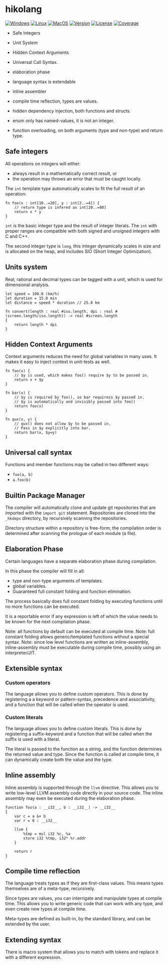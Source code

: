 # hikolang
[![Windows](https://github.com/hikogui/hikolang/actions/workflows/build-on-windows.yml/badge.svg?branch=main)](https://github.com/hikogui/hikolang/actions/workflows/build-on-windows.yml)
[![Linux](https://github.com/hikogui/hikolang/actions/workflows/build-on-linux.yml/badge.svg?branch=main)](https://github.com/hikogui/hikolang/actions/workflows/build-on-linux.yml)
[![MacOS](https://github.com/hikogui/hikolang/actions/workflows/build-on-macos.yml/badge.svg?branch=main)](https://github.com/hikogui/hikolang/actions/workflows/build-on-macos.yml)
[![Version](https://img.shields.io/badge/dynamic/json?url=https://raw.githubusercontent.com/hikogui/hikolang/main/vcpkg.json&label=Latest%20Version&query=$[%27version%27]&color=blue)](https://github.com/hikogui/hikolang/releases/latest)
[![License](https://img.shields.io/github/license/hikogui/hikolang.svg)](https://github.com/hikogui/hikolang/blob/main/LICENSE)
[![Coverage](https://codecov.io/github/hikogui/hikolang/graph/badge.svg?token=P95N8UFH1D)](https://codecov.io/github/hikogui/hikolang)

 * Safe Integers
 * Unit System
 * Hidden Context Arguments
 * Universal Call Syntax.

 * elaboration phase
 * language syntax is extendable
 * inline assembler
 * compile time reflection, types are values.
 * hidden dependency injection, both functions and structs.
 * enum only has named-values, it is not an integer.
 * function overloading, on both arguments (type and non-type) and return type.

## Safe integers
All operations on integers will either:
 * always result in a mathematically correct result, or
 * the operation may throws an error that must be caught locally.

The `int` template type automatically scales to fit the full
result of an operation: 

```
fn foo(x : int[10..=20], y : int[2..=4]) {
    // return type is infered as int[20..=80]
    return x * y
}
```

`int` is the basic integer type and the result of integer literals.
The `int` with proper ranges are compatible with both signed and
unsigned integers with C and C++.

The second integer type is `long`, this integer dynamically scales in size
and is allocated on the heap, and includes SIO (Short Integer Optimization).

## Units system
Real, rational and decimal types can be tagged with a unit, which is used
for dimensional analysis.

```
let speed = 100.0 (km/h)
let duration = 15.0 min
let distance = speed * duration // 25.0 km

fn convert(length : real #iso.length, dpi : real #(screen.length/iso.length)) -> real #screen.length
{
    return length * dpi
}
```

## Hidden Context Arguments
Context arguments reduces the need for global variables in many uses. It makes it easy
to inject context in unit-tests as well.

```
fn foo(x) {
    // $y is used, which makes foo() require $y to be passed in.
    return x + $y
}

fn bar(x) {
    // $y is required by foo(), so bar requiress $y passed in.
    // $y is automatically and invisibly passed into foo()
    return foo(x)
}

fn qux(x, y) {
    // qux() does not allow $y to be passed in.
    // Pass in $y explicitly into bar.
    return bar(x, $y=y)
}
```
## Universal call syntax
Functions and member functions may be called in two different ways:
 * `foo(a, b)`
 * `a.foo(b)`

## Builtin Package Manager
The compiler will automatically clone and update git repositories that
are imported with the `import git` statement. Repositories are
cloned into the `_hkdeps` directory, by recursively scanning the
repositories.

Directory structure within a repository is free-form; the compilation
order is determined after scanning the prologue of each module (a file).

## Elaboration Phase
Certain languages have a separate elaboration phase during compilation.

In this phase the compiler will fill in all:
 * type and non-type arguments of templates.
 * global variables.
 * Guaranteed full constant folding and function elimination.

The process basically does full constant folding by executing functions until no
more functions can be executed.

It is a reportable error if any expression is left of which the value needs to
be known for the next compilation phase.

Note: all functions by default can be executed at compile time. 
Note: full constant folding allows generic/templated functions without a special syntax.
Note: since low level functions are written as inline-assembly, inline-assembly must be
      executable during compile time, possibly using an interpreter/JIT.

## Extensible syntax
### Custom operators
The language allows you to define custom operators. This is done by registering a
a keyword or pattern-syntax, precedence and associativity, and a function that
will be called when the operator is used.

### Custom literals
The language allows you to define custom literals. This is done by registering a
suffix-keyword and a function that will be called when the suffix is used with a literal.

The literal is passed to the function as a string, and the function determines the
returned value and type. Since the function is called at compile time, it can
dynamically create both the value and the type.

## Inline assembly
Inline assembly is supported through the `llvm` directive. This allows you to write low-level
LLVM assembly code directly in your source code. The inline assembly may even be executed during
the elaboration phase.

```
function foo(a : __i32__, b : __i32__) -> __i32__
{
    var c = a &+ b
    var r = 0 : __i32__

    llvm {
        %tmp = mul i32 %c, %a
        store i32 %tmp, i32* %r.addr
    }

    return r
}
```

## Compile time reflection
The language treats types as if they are first-class values.
This means types themselves are of a meta-type, recursively.

Since types are values, you can interrigate and manipulate types at compile time.
This allows you to write generic code that can work with any type, and even
create new types at compile time.

Meta-types are defined as built-in, by the standard library, and can be extended
by the user.



## Extending syntax
There is macro system that allows you to match with tokens and replace it with a different expression.

